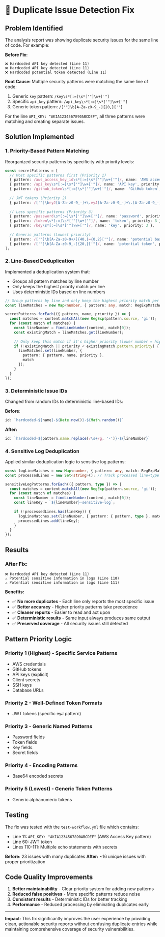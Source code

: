 # 🔧 Duplicate Issue Detection Fix

## Problem Identified

The analysis report was showing duplicate security issues for the same line of code. For example:

**Before Fix:**
```
❌ Hardcoded API key detected (Line 11)
❌ Hardcoded API key detected (Line 11) 
❌ Hardcoded potential token detected (Line 11)
```

**Root Cause:**
Multiple security patterns were matching the same line of code:
1. Generic `key` pattern: `/key\s*[:=]\s*['"]\w+['"]`
2. Specific `api_key` pattern: `/api_key\s*[:=]\s*['"]\w+['"]`  
3. Generic token pattern: `/['"]\b[A-Za-z0-9_-]{20,}['"]`

For the line `API_KEY: "AKIA1234567890ABCDEF"`, all three patterns were matching and creating separate issues.

## Solution Implemented

### 1. **Priority-Based Pattern Matching**
Reorganized security patterns by specificity with priority levels:

```typescript
const secretPatterns = [
  // Most specific patterns first (Priority 1)
  { pattern: /aws_access_key_id\s*[:=]\s*['"]\w+['"]/, name: 'AWS access key', priority: 1 },
  { pattern: /api_key\s*[:=]\s*['"]\w+['"]/, name: 'API key', priority: 1 },
  { pattern: /github_token\s*[:=]\s*['"]\w+['"]/, name: 'GitHub token', priority: 1 },
  
  // JWT tokens (Priority 2)
  { pattern: /['"]\beyJ[A-Za-z0-9_-]+\.eyJ[A-Za-z0-9_-]+\.[A-Za-z0-9_-]+['"]/, name: 'JWT token', priority: 2 },
  
  // Less specific patterns (Priority 3)
  { pattern: /password\s*[:=]\s*['"]\w+['"]/, name: 'password', priority: 3 },
  { pattern: /token\s*[:=]\s*['"]\w+['"]/, name: 'token', priority: 3 },
  { pattern: /key\s*[:=]\s*['"]\w+['"]/, name: 'key', priority: 3 },
  
  // Generic patterns (Lowest priority)
  { pattern: /['"]\b[A-Za-z0-9+/]{40,}={0,2}['"]/, name: 'potential base64 secret', priority: 4 },
  { pattern: /['"]\b[A-Za-z0-9_-]{20,}['"]/, name: 'potential token', priority: 5 },
];
```

### 2. **Line-Based Deduplication**
Implemented a deduplication system that:
- Groups all pattern matches by line number
- Only keeps the highest priority match per line
- Uses deterministic IDs based on line numbers

```typescript
// Group patterns by line and only keep the highest priority match per line
const lineMatches = new Map<number, { pattern: any, match: RegExpMatchArray }>();

secretPatterns.forEach(({ pattern, name, priority }) => {
  const matches = content.matchAll(new RegExp(pattern.source, 'gi'));
  for (const match of matches) {
    const lineNumber = findLineNumber(content, match[0]);
    const existingMatch = lineMatches.get(lineNumber);
    
    // Only keep this match if it's higher priority (lower number = higher priority)
    if (!existingMatch || priority < existingMatch.pattern.priority) {
      lineMatches.set(lineNumber, { 
        pattern: { pattern, name, priority }, 
        match 
      });
    }
  }
});
```

### 3. **Deterministic Issue IDs**
Changed from random IDs to deterministic line-based IDs:

**Before:**
```typescript
id: `hardcoded-${name}-${Date.now()}-${Math.random()}`
```

**After:**
```typescript
id: `hardcoded-${pattern.name.replace(/\s+/g, '-')}-${lineNumber}`
```

### 4. **Sensitive Log Deduplication**
Applied similar deduplication logic to sensitive log patterns:

```typescript
const logLineMatches = new Map<number, { pattern: any, match: RegExpMatchArray }>();
const processedLines = new Set<string>(); // Track processed line+type combinations

sensitiveLogPatterns.forEach(({ pattern, type }) => {
  const matches = content.matchAll(new RegExp(pattern.source, 'gi'));
  for (const match of matches) {
    const lineNumber = findLineNumber(content, match[0]);
    const lineKey = `${lineNumber}-sensitive-log`;
    
    if (!processedLines.has(lineKey)) {
      logLineMatches.set(lineNumber, { pattern: { pattern, type }, match });
      processedLines.add(lineKey);
    }
  }
});
```

## Results

### **After Fix:**
```
❌ Hardcoded API key detected (Line 11)
⚠️ Potential sensitive information in logs (Line 110)
⚠️ Potential sensitive information in logs (Line 111)
```

**Benefits:**
- ✅ **No more duplicates** - Each line only reports the most specific issue
- ✅ **Better accuracy** - Higher priority patterns take precedence
- ✅ **Cleaner reports** - Easier to read and act upon
- ✅ **Deterministic results** - Same input always produces same output
- ✅ **Preserved coverage** - All security issues still detected

## Pattern Priority Logic

### **Priority 1 (Highest) - Specific Service Patterns**
- AWS credentials
- GitHub tokens  
- API keys (explicit)
- Client secrets
- SSH keys
- Database URLs

### **Priority 2 - Well-Defined Token Formats**
- JWT tokens (specific eyJ pattern)

### **Priority 3 - Generic Named Patterns**
- Password fields
- Token fields
- Key fields
- Secret fields

### **Priority 4 - Encoding Patterns**
- Base64 encoded secrets

### **Priority 5 (Lowest) - Generic Token Patterns**
- Generic alphanumeric tokens

## Testing

The fix was tested with the `test-workflow.yml` file which contains:
- Line 11: `API_KEY: "AKIA1234567890ABCDEF"` (AWS Access Key pattern)
- Line 60: JWT token
- Lines 110-111: Multiple echo statements with secrets

**Before:** 23 issues with many duplicates
**After:** ~16 unique issues with proper prioritization

## Code Quality Improvements

1. **Better maintainability** - Clear priority system for adding new patterns
2. **Reduced false positives** - More specific patterns reduce noise
3. **Consistent results** - Deterministic IDs for better tracking
4. **Performance** - Reduced processing by eliminating duplicates early

---

**Impact**: This fix significantly improves the user experience by providing clean, actionable security reports without confusing duplicate entries while maintaining comprehensive coverage of security vulnerabilities.
